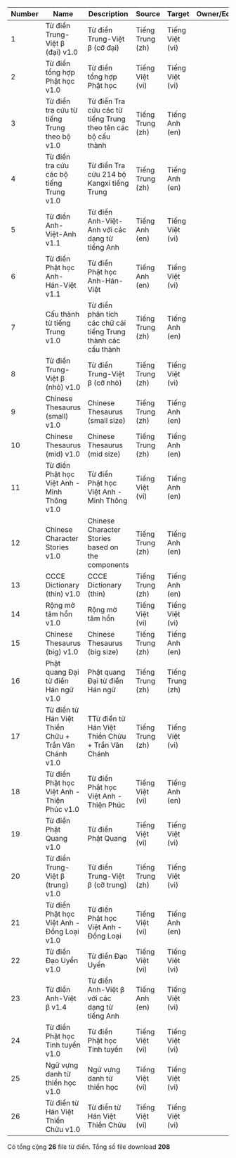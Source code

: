 | Number | Name | Description | Source | Target | Owner/Editor | URL | Version | Definitions | dictd.zip | dsl.dz | epub | kobo.zip | mobi | stardict.zip | yomitan.zip
| --- | --- | --- | --- | --- | --- | --- | --- | --- | --- | --- | --- | --- | --- | --- | --- |
| 1 | Từ điển Trung-Việt β (đại) v1.0 | Từ điển Trung-Việt β (cỡ đại) | Tiếng Trung (zh) | Tiếng Việt (vi) |  | https://github.com/catusphan/dictionary | 1.0 | 78157 | [Download](https://github.com/catusf/tudien/releases/tag/v3.0/TrungViet-small.dictd.zip) | [Download](https://github.com/catusf/tudien/releases/tag/v3.0/TrungViet-small.dsl.dz) | [Download](https://github.com/catusf/tudien/releases/tag/v3.0/TrungViet-small.epub) | [Download](https://github.com/catusf/tudien/releases/tag/v3.0/TrungViet-small.kobo.zip) | [Download](https://github.com/catusf/tudien/releases/tag/v3.0/TrungViet-small.mobi) | [Download](https://github.com/catusf/tudien/releases/tag/v3.0/TrungViet-small.stardict.zip) | [Download](https://github.com/catusf/tudien/releases/tag/v3.0/TrungViet-small.yomitan.zip) |
| 2 | Từ điển tổng hợp Phật học v1.0 | Từ điển tổng hợp Phật học | Tiếng Việt (vi) | Tiếng Việt (vi) |  | https://github.com/catusphan/dictionary | 1.0 | 49569 | [Download](https://github.com/catusf/tudien/releases/tag/v3.0/Tu-dien-Tong-hop-Phat-hoc.dictd.zip) | [Download](https://github.com/catusf/tudien/releases/tag/v3.0/Tu-dien-Tong-hop-Phat-hoc.dsl.dz) | [Download](https://github.com/catusf/tudien/releases/tag/v3.0/Tu-dien-Tong-hop-Phat-hoc.epub) | [Download](https://github.com/catusf/tudien/releases/tag/v3.0/Tu-dien-Tong-hop-Phat-hoc.kobo.zip) | [Download](https://github.com/catusf/tudien/releases/tag/v3.0/Tu-dien-Tong-hop-Phat-hoc.mobi) | [Download](https://github.com/catusf/tudien/releases/tag/v3.0/Tu-dien-Tong-hop-Phat-hoc.stardict.zip) | [Download](https://github.com/catusf/tudien/releases/tag/v3.0/Tu-dien-Tong-hop-Phat-hoc.yomitan.zip) |
| 3 | Từ điển tra cứu từ tiếng Trung theo bộ v1.0 | Từ điển Tra cứu các từ tiếng Trung theo tên các bộ cấu thành | Tiếng Trung (zh) | Tiếng Anh (en) |  | https://github.com/catusphan/dictionary | 1.0 | 265984 | [Download](https://github.com/catusf/tudien/releases/tag/v3.0/radical_lookup_pleco.dictd.zip) | [Download](https://github.com/catusf/tudien/releases/tag/v3.0/radical_lookup_pleco.dsl.dz) | [Download](https://github.com/catusf/tudien/releases/tag/v3.0/radical_lookup_pleco.epub) | [Download](https://github.com/catusf/tudien/releases/tag/v3.0/radical_lookup_pleco.kobo.zip) | [Download](https://github.com/catusf/tudien/releases/tag/v3.0/radical_lookup_pleco.mobi) | [Download](https://github.com/catusf/tudien/releases/tag/v3.0/radical_lookup_pleco.stardict.zip) | [Download](https://github.com/catusf/tudien/releases/tag/v3.0/radical_lookup_pleco.yomitan.zip) |
| 4 | Từ điển tra cứu các bộ tiếng Trung v1.0 | Từ điển Tra cứu 214 bộ Kangxi tiếng Trung | Tiếng Trung (zh) | Tiếng Anh (en) |  | https://github.com/catusphan/dictionary | 1.0 | 789 | [Download](https://github.com/catusf/tudien/releases/tag/v3.0/radical_name_pleco.dictd.zip) | [Download](https://github.com/catusf/tudien/releases/tag/v3.0/radical_name_pleco.dsl.dz) | [Download](https://github.com/catusf/tudien/releases/tag/v3.0/radical_name_pleco.epub) | [Download](https://github.com/catusf/tudien/releases/tag/v3.0/radical_name_pleco.kobo.zip) | [Download](https://github.com/catusf/tudien/releases/tag/v3.0/radical_name_pleco.mobi) | [Download](https://github.com/catusf/tudien/releases/tag/v3.0/radical_name_pleco.stardict.zip) | [Download](https://github.com/catusf/tudien/releases/tag/v3.0/radical_name_pleco.yomitan.zip) |
| 5 | Từ điển Anh-Việt-Anh v1.1 | Từ điển Anh-Việt-Anh với các dạng từ tiếng Anh | Tiếng Anh (en) | Tiếng Việt (vi) |  | https://github.com/catusphan/dictionary | 1.1 | 148214 | [Download](https://github.com/catusf/tudien/releases/tag/v3.0/TudienAnhVietAnh.dictd.zip) | [Download](https://github.com/catusf/tudien/releases/tag/v3.0/TudienAnhVietAnh.dsl.dz) | [Download](https://github.com/catusf/tudien/releases/tag/v3.0/TudienAnhVietAnh.epub) | [Download](https://github.com/catusf/tudien/releases/tag/v3.0/TudienAnhVietAnh.kobo.zip) | [Download](https://github.com/catusf/tudien/releases/tag/v3.0/TudienAnhVietAnh.mobi) | [Download](https://github.com/catusf/tudien/releases/tag/v3.0/TudienAnhVietAnh.stardict.zip) | [Download](https://github.com/catusf/tudien/releases/tag/v3.0/TudienAnhVietAnh.yomitan.zip) |
| 6 | Từ điển Phật học Anh-Hán-Việt v1.1 | Từ điển Phật học Anh-Hán-Việt | Tiếng Anh (en) | Tiếng Việt (vi) |  | https://github.com/catusphan/dictionary | 1.1 | 3914 | [Download](https://github.com/catusf/tudien/releases/tag/v3.0/Tu-dien-Phat-hoc-Anh-Han-Viet.dictd.zip) | [Download](https://github.com/catusf/tudien/releases/tag/v3.0/Tu-dien-Phat-hoc-Anh-Han-Viet.dsl.dz) | [Download](https://github.com/catusf/tudien/releases/tag/v3.0/Tu-dien-Phat-hoc-Anh-Han-Viet.epub) | [Download](https://github.com/catusf/tudien/releases/tag/v3.0/Tu-dien-Phat-hoc-Anh-Han-Viet.kobo.zip) | [Download](https://github.com/catusf/tudien/releases/tag/v3.0/Tu-dien-Phat-hoc-Anh-Han-Viet.mobi) | [Download](https://github.com/catusf/tudien/releases/tag/v3.0/Tu-dien-Phat-hoc-Anh-Han-Viet.stardict.zip) | [Download](https://github.com/catusf/tudien/releases/tag/v3.0/Tu-dien-Phat-hoc-Anh-Han-Viet.yomitan.zip) |
| 7 | Cấu thành từ tiếng Trung v1.0 | Từ điển phân tích các chữ cái tiếng Trung thành các cấu thành | Tiếng Trung (zh) | Tiếng Anh (en) |  | https://github.com/catusphan/dictionary | 1.0 | 9145 | [Download](https://github.com/catusf/tudien/releases/tag/v3.0/Char-Component-Dict.dictd.zip) | [Download](https://github.com/catusf/tudien/releases/tag/v3.0/Char-Component-Dict.dsl.dz) | [Download](https://github.com/catusf/tudien/releases/tag/v3.0/Char-Component-Dict.epub) | [Download](https://github.com/catusf/tudien/releases/tag/v3.0/Char-Component-Dict.kobo.zip) | [Download](https://github.com/catusf/tudien/releases/tag/v3.0/Char-Component-Dict.mobi) | [Download](https://github.com/catusf/tudien/releases/tag/v3.0/Char-Component-Dict.stardict.zip) | [Download](https://github.com/catusf/tudien/releases/tag/v3.0/Char-Component-Dict.yomitan.zip) |
| 8 | Từ điển Trung-Việt β (nhỏ) v1.0 | Từ điển Trung-Việt β (cỡ nhỏ) | Tiếng Trung (zh) | Tiếng Việt (vi) |  | https://github.com/catusphan/dictionary | 1.0 | 78157 | [Download](https://github.com/catusf/tudien/releases/tag/v3.0/TrungViet-big.dictd.zip) | [Download](https://github.com/catusf/tudien/releases/tag/v3.0/TrungViet-big.dsl.dz) | [Download](https://github.com/catusf/tudien/releases/tag/v3.0/TrungViet-big.epub) | [Download](https://github.com/catusf/tudien/releases/tag/v3.0/TrungViet-big.kobo.zip) | [Download](https://github.com/catusf/tudien/releases/tag/v3.0/TrungViet-big.mobi) | [Download](https://github.com/catusf/tudien/releases/tag/v3.0/TrungViet-big.stardict.zip) | [Download](https://github.com/catusf/tudien/releases/tag/v3.0/TrungViet-big.yomitan.zip) |
| 9 | Chinese Thesaurus (small) v1.0 | Chinese Thesaurus (small size) | Tiếng Trung (zh) | Tiếng Anh (en) |  | https://github.com/catusphan/dictionary | 1.0 | 50129 | [Download](https://github.com/catusf/tudien/releases/tag/v3.0/ChineseThesaurus-small.dictd.zip) | [Download](https://github.com/catusf/tudien/releases/tag/v3.0/ChineseThesaurus-small.dsl.dz) | [Download](https://github.com/catusf/tudien/releases/tag/v3.0/ChineseThesaurus-small.epub) | [Download](https://github.com/catusf/tudien/releases/tag/v3.0/ChineseThesaurus-small.kobo.zip) | [Download](https://github.com/catusf/tudien/releases/tag/v3.0/ChineseThesaurus-small.mobi) | [Download](https://github.com/catusf/tudien/releases/tag/v3.0/ChineseThesaurus-small.stardict.zip) | [Download](https://github.com/catusf/tudien/releases/tag/v3.0/ChineseThesaurus-small.yomitan.zip) |
| 10 | Chinese Thesaurus (mid) v1.0 | Chinese Thesaurus (mid size) | Tiếng Trung (zh) | Tiếng Anh (en) |  | https://github.com/catusphan/dictionary | 1.0 | 50129 | [Download](https://github.com/catusf/tudien/releases/tag/v3.0/ChineseThesaurus-mid.dictd.zip) | [Download](https://github.com/catusf/tudien/releases/tag/v3.0/ChineseThesaurus-mid.dsl.dz) | [Download](https://github.com/catusf/tudien/releases/tag/v3.0/ChineseThesaurus-mid.epub) | [Download](https://github.com/catusf/tudien/releases/tag/v3.0/ChineseThesaurus-mid.kobo.zip) | [Download](https://github.com/catusf/tudien/releases/tag/v3.0/ChineseThesaurus-mid.mobi) | [Download](https://github.com/catusf/tudien/releases/tag/v3.0/ChineseThesaurus-mid.stardict.zip) | [Download](https://github.com/catusf/tudien/releases/tag/v3.0/ChineseThesaurus-mid.yomitan.zip) |
| 11 | Từ điển Phật học Việt Anh - Minh Thông v1.0 | Từ điển Phật học Việt Anh - Minh Thông | Tiếng Việt (vi) | Tiếng Anh (en) |  | https://github.com/catusphan/dictionary | 1.0 | 9113 | [Download](https://github.com/catusf/tudien/releases/tag/v3.0/Tu-dien-Phat-hoc-Viet-Anh-Minh-Thong.dictd.zip) | [Download](https://github.com/catusf/tudien/releases/tag/v3.0/Tu-dien-Phat-hoc-Viet-Anh-Minh-Thong.dsl.dz) | [Download](https://github.com/catusf/tudien/releases/tag/v3.0/Tu-dien-Phat-hoc-Viet-Anh-Minh-Thong.epub) | [Download](https://github.com/catusf/tudien/releases/tag/v3.0/Tu-dien-Phat-hoc-Viet-Anh-Minh-Thong.kobo.zip) | [Download](https://github.com/catusf/tudien/releases/tag/v3.0/Tu-dien-Phat-hoc-Viet-Anh-Minh-Thong.mobi) | [Download](https://github.com/catusf/tudien/releases/tag/v3.0/Tu-dien-Phat-hoc-Viet-Anh-Minh-Thong.stardict.zip) | [Download](https://github.com/catusf/tudien/releases/tag/v3.0/Tu-dien-Phat-hoc-Viet-Anh-Minh-Thong.yomitan.zip) |
| 12 | Chinese Character Stories v1.0 | Chinese Character Stories based on the components | Tiếng Trung (zh) | Tiếng Anh (en) |  | https://github.com/catusphan/dictionary | 1.0 | 3300 | [Download](https://github.com/catusf/tudien/releases/tag/v3.0/HanziHeroPleco.dictd.zip) | [Download](https://github.com/catusf/tudien/releases/tag/v3.0/HanziHeroPleco.dsl.dz) | [Download](https://github.com/catusf/tudien/releases/tag/v3.0/HanziHeroPleco.epub) | [Download](https://github.com/catusf/tudien/releases/tag/v3.0/HanziHeroPleco.kobo.zip) | [Download](https://github.com/catusf/tudien/releases/tag/v3.0/HanziHeroPleco.mobi) | [Download](https://github.com/catusf/tudien/releases/tag/v3.0/HanziHeroPleco.stardict.zip) | [Download](https://github.com/catusf/tudien/releases/tag/v3.0/HanziHeroPleco.yomitan.zip) |
| 13 | CCCE Dictionary (thin) v1.0 | CCCE Dictionary (thin) | Tiếng Trung (zh) | Tiếng Anh (en) |  | https://github.com/catusphan/dictionary | 1.0 | 107334 | [Download](https://github.com/catusf/tudien/releases/tag/v3.0/CCCE-Thin.dictd.zip) | [Download](https://github.com/catusf/tudien/releases/tag/v3.0/CCCE-Thin.dsl.dz) | [Download](https://github.com/catusf/tudien/releases/tag/v3.0/CCCE-Thin.epub) | [Download](https://github.com/catusf/tudien/releases/tag/v3.0/CCCE-Thin.kobo.zip) | [Download](https://github.com/catusf/tudien/releases/tag/v3.0/CCCE-Thin.mobi) | [Download](https://github.com/catusf/tudien/releases/tag/v3.0/CCCE-Thin.stardict.zip) | [Download](https://github.com/catusf/tudien/releases/tag/v3.0/CCCE-Thin.yomitan.zip) |
| 14 | Rộng mở tâm hồn v1.0 | Rộng mở tâm hồn | Tiếng Việt (vi) | Tiếng Việt (vi) |  | https://github.com/catusphan/dictionary | 1.0 | 1347 | [Download](https://github.com/catusf/tudien/releases/tag/v3.0/Rong-mo-tam-hon.dictd.zip) | [Download](https://github.com/catusf/tudien/releases/tag/v3.0/Rong-mo-tam-hon.dsl.dz) | [Download](https://github.com/catusf/tudien/releases/tag/v3.0/Rong-mo-tam-hon.epub) | [Download](https://github.com/catusf/tudien/releases/tag/v3.0/Rong-mo-tam-hon.kobo.zip) | [Download](https://github.com/catusf/tudien/releases/tag/v3.0/Rong-mo-tam-hon.mobi) | [Download](https://github.com/catusf/tudien/releases/tag/v3.0/Rong-mo-tam-hon.stardict.zip) | [Download](https://github.com/catusf/tudien/releases/tag/v3.0/Rong-mo-tam-hon.yomitan.zip) |
| 15 | Chinese Thesaurus (big) v1.0 | Chinese Thesaurus (big size) | Tiếng Trung (zh) | Tiếng Anh (en) |  | https://github.com/catusphan/dictionary | 1.0 | 50129 | [Download](https://github.com/catusf/tudien/releases/tag/v3.0/ChineseThesaurus-big.dictd.zip) | [Download](https://github.com/catusf/tudien/releases/tag/v3.0/ChineseThesaurus-big.dsl.dz) | [Download](https://github.com/catusf/tudien/releases/tag/v3.0/ChineseThesaurus-big.epub) | [Download](https://github.com/catusf/tudien/releases/tag/v3.0/ChineseThesaurus-big.kobo.zip) | [Download](https://github.com/catusf/tudien/releases/tag/v3.0/ChineseThesaurus-big.mobi) | [Download](https://github.com/catusf/tudien/releases/tag/v3.0/ChineseThesaurus-big.stardict.zip) | [Download](https://github.com/catusf/tudien/releases/tag/v3.0/ChineseThesaurus-big.yomitan.zip) |
| 16 | Phật quang Đại từ điển Hán ngữ v1.0 | Phật quang Đại từ điển Hán ngữ | Tiếng Trung (zh) | Tiếng Trung (zh) |  | https://github.com/catusphan/dictionary | 1.0 | 22899 | [Download](https://github.com/catusf/tudien/releases/tag/v3.0/Phat-Quang-Dai-tu-dien-Han-ngu.dictd.zip) | [Download](https://github.com/catusf/tudien/releases/tag/v3.0/Phat-Quang-Dai-tu-dien-Han-ngu.dsl.dz) | [Download](https://github.com/catusf/tudien/releases/tag/v3.0/Phat-Quang-Dai-tu-dien-Han-ngu.epub) | [Download](https://github.com/catusf/tudien/releases/tag/v3.0/Phat-Quang-Dai-tu-dien-Han-ngu.kobo.zip) | [Download](https://github.com/catusf/tudien/releases/tag/v3.0/Phat-Quang-Dai-tu-dien-Han-ngu.mobi) | [Download](https://github.com/catusf/tudien/releases/tag/v3.0/Phat-Quang-Dai-tu-dien-Han-ngu.stardict.zip) | [Download](https://github.com/catusf/tudien/releases/tag/v3.0/Phat-Quang-Dai-tu-dien-Han-ngu.yomitan.zip) |
| 17 | Từ điển từ Hán Việt Thiền Chửu + Trần Văn Chánh v1.0 | TTừ điển từ Hán Việt Thiền Chửu + Trần Văn Chánh | Tiếng Trung (zh) | Tiếng Việt (vi) |  | https://github.com/catusphan/dictionary | 1.0 | 22030 | [Download](https://github.com/catusf/tudien/releases/tag/v3.0/Tu-dien-ThienChuu-TranVanChanh.dictd.zip) | [Download](https://github.com/catusf/tudien/releases/tag/v3.0/Tu-dien-ThienChuu-TranVanChanh.dsl.dz) | [Download](https://github.com/catusf/tudien/releases/tag/v3.0/Tu-dien-ThienChuu-TranVanChanh.epub) | [Download](https://github.com/catusf/tudien/releases/tag/v3.0/Tu-dien-ThienChuu-TranVanChanh.kobo.zip) | [Download](https://github.com/catusf/tudien/releases/tag/v3.0/Tu-dien-ThienChuu-TranVanChanh.mobi) | [Download](https://github.com/catusf/tudien/releases/tag/v3.0/Tu-dien-ThienChuu-TranVanChanh.stardict.zip) | [Download](https://github.com/catusf/tudien/releases/tag/v3.0/Tu-dien-ThienChuu-TranVanChanh.yomitan.zip) |
| 18 | Từ điển Phật học Việt Anh - Thiện Phúc v1.0 | Từ điển Phật học Việt Anh - Thiện Phúc | Tiếng Việt (vi) | Tiếng Anh (en) |  | https://github.com/catusphan/dictionary | 1.0 | 24767 | [Download](https://github.com/catusf/tudien/releases/tag/v3.0/Tu-dien-Phat-hoc-Viet-Anh-Thien-Phuc.dictd.zip) | [Download](https://github.com/catusf/tudien/releases/tag/v3.0/Tu-dien-Phat-hoc-Viet-Anh-Thien-Phuc.dsl.dz) | [Download](https://github.com/catusf/tudien/releases/tag/v3.0/Tu-dien-Phat-hoc-Viet-Anh-Thien-Phuc.epub) | [Download](https://github.com/catusf/tudien/releases/tag/v3.0/Tu-dien-Phat-hoc-Viet-Anh-Thien-Phuc.kobo.zip) | [Download](https://github.com/catusf/tudien/releases/tag/v3.0/Tu-dien-Phat-hoc-Viet-Anh-Thien-Phuc.mobi) | [Download](https://github.com/catusf/tudien/releases/tag/v3.0/Tu-dien-Phat-hoc-Viet-Anh-Thien-Phuc.stardict.zip) | [Download](https://github.com/catusf/tudien/releases/tag/v3.0/Tu-dien-Phat-hoc-Viet-Anh-Thien-Phuc.yomitan.zip) |
| 19 | Từ điển Phật Quang v1.0 | Từ điển Phật Quang | Tiếng Việt (vi) | Tiếng Việt (vi) |  | https://github.com/catusphan/dictionary | 1.0 | 16973 | [Download](https://github.com/catusf/tudien/releases/tag/v3.0/Tu-dien-Phat-Quang.dictd.zip) | [Download](https://github.com/catusf/tudien/releases/tag/v3.0/Tu-dien-Phat-Quang.dsl.dz) | [Download](https://github.com/catusf/tudien/releases/tag/v3.0/Tu-dien-Phat-Quang.epub) | [Download](https://github.com/catusf/tudien/releases/tag/v3.0/Tu-dien-Phat-Quang.kobo.zip) | [Download](https://github.com/catusf/tudien/releases/tag/v3.0/Tu-dien-Phat-Quang.mobi) | [Download](https://github.com/catusf/tudien/releases/tag/v3.0/Tu-dien-Phat-Quang.stardict.zip) | [Download](https://github.com/catusf/tudien/releases/tag/v3.0/Tu-dien-Phat-Quang.yomitan.zip) |
| 20 | Từ điển Trung-Việt β (trung) v1.0 | Từ điển Trung-Việt β (cỡ trung) | Tiếng Trung (zh) | Tiếng Việt (vi) |  | https://github.com/catusphan/dictionary | 1.0 | 78157 | [Download](https://github.com/catusf/tudien/releases/tag/v3.0/TrungViet-mid.dictd.zip) | [Download](https://github.com/catusf/tudien/releases/tag/v3.0/TrungViet-mid.dsl.dz) | [Download](https://github.com/catusf/tudien/releases/tag/v3.0/TrungViet-mid.epub) | [Download](https://github.com/catusf/tudien/releases/tag/v3.0/TrungViet-mid.kobo.zip) | [Download](https://github.com/catusf/tudien/releases/tag/v3.0/TrungViet-mid.mobi) | [Download](https://github.com/catusf/tudien/releases/tag/v3.0/TrungViet-mid.stardict.zip) | [Download](https://github.com/catusf/tudien/releases/tag/v3.0/TrungViet-mid.yomitan.zip) |
| 21 | Từ điển Phật học Việt Anh - Đồng Loại v1.0 | Từ điển Phật học Việt Anh - Đồng Loại | Tiếng Việt (vi) | Tiếng Anh (en) |  | https://github.com/catusphan/dictionary | 1.0 | 7847 | [Download](https://github.com/catusf/tudien/releases/tag/v3.0/Tu-dien-Phat-hoc-Viet-Anh-Dong-Loai.dictd.zip) | [Download](https://github.com/catusf/tudien/releases/tag/v3.0/Tu-dien-Phat-hoc-Viet-Anh-Dong-Loai.dsl.dz) | [Download](https://github.com/catusf/tudien/releases/tag/v3.0/Tu-dien-Phat-hoc-Viet-Anh-Dong-Loai.epub) | [Download](https://github.com/catusf/tudien/releases/tag/v3.0/Tu-dien-Phat-hoc-Viet-Anh-Dong-Loai.kobo.zip) | [Download](https://github.com/catusf/tudien/releases/tag/v3.0/Tu-dien-Phat-hoc-Viet-Anh-Dong-Loai.mobi) | [Download](https://github.com/catusf/tudien/releases/tag/v3.0/Tu-dien-Phat-hoc-Viet-Anh-Dong-Loai.stardict.zip) | [Download](https://github.com/catusf/tudien/releases/tag/v3.0/Tu-dien-Phat-hoc-Viet-Anh-Dong-Loai.yomitan.zip) |
| 22 | Từ điển Đạo Uyển v1.0 | Từ điển Đạo Uyển | Tiếng Việt (vi) | Tiếng Việt (vi) |  | https://github.com/catusphan/dictionary | 1.0 | 3262 | [Download](https://github.com/catusf/tudien/releases/tag/v3.0/Tu-dien-Dao-Uyen.dictd.zip) | [Download](https://github.com/catusf/tudien/releases/tag/v3.0/Tu-dien-Dao-Uyen.dsl.dz) | [Download](https://github.com/catusf/tudien/releases/tag/v3.0/Tu-dien-Dao-Uyen.epub) | [Download](https://github.com/catusf/tudien/releases/tag/v3.0/Tu-dien-Dao-Uyen.kobo.zip) | [Download](https://github.com/catusf/tudien/releases/tag/v3.0/Tu-dien-Dao-Uyen.mobi) | [Download](https://github.com/catusf/tudien/releases/tag/v3.0/Tu-dien-Dao-Uyen.stardict.zip) | [Download](https://github.com/catusf/tudien/releases/tag/v3.0/Tu-dien-Dao-Uyen.yomitan.zip) |
| 23 | Từ điển Anh-Việt β v1.4 | Từ điển Anh-Việt β với các dạng từ tiếng Anh | Tiếng Anh (en) | Tiếng Việt (vi) |  | https://github.com/catusphan/dictionary | 1.4 | 106059 | [Download](https://github.com/catusf/tudien/releases/tag/v3.0/TudienAnhVietBeta.dictd.zip) | [Download](https://github.com/catusf/tudien/releases/tag/v3.0/TudienAnhVietBeta.dsl.dz) | [Download](https://github.com/catusf/tudien/releases/tag/v3.0/TudienAnhVietBeta.epub) | [Download](https://github.com/catusf/tudien/releases/tag/v3.0/TudienAnhVietBeta.kobo.zip) | [Download](https://github.com/catusf/tudien/releases/tag/v3.0/TudienAnhVietBeta.mobi) | [Download](https://github.com/catusf/tudien/releases/tag/v3.0/TudienAnhVietBeta.stardict.zip) | [Download](https://github.com/catusf/tudien/releases/tag/v3.0/TudienAnhVietBeta.yomitan.zip) |
| 24 | Từ điển Phật học Tinh tuyển v1.0 | Từ điển Phật học Tinh tuyển | Tiếng Việt (vi) | Tiếng Việt (vi) |  | https://github.com/catusphan/dictionary | 1.0 | 2918 | [Download](https://github.com/catusf/tudien/releases/tag/v3.0/Tu-dien-Phat-hoc-Tinh-tuyen.dictd.zip) | [Download](https://github.com/catusf/tudien/releases/tag/v3.0/Tu-dien-Phat-hoc-Tinh-tuyen.dsl.dz) | [Download](https://github.com/catusf/tudien/releases/tag/v3.0/Tu-dien-Phat-hoc-Tinh-tuyen.epub) | [Download](https://github.com/catusf/tudien/releases/tag/v3.0/Tu-dien-Phat-hoc-Tinh-tuyen.kobo.zip) | [Download](https://github.com/catusf/tudien/releases/tag/v3.0/Tu-dien-Phat-hoc-Tinh-tuyen.mobi) | [Download](https://github.com/catusf/tudien/releases/tag/v3.0/Tu-dien-Phat-hoc-Tinh-tuyen.stardict.zip) | [Download](https://github.com/catusf/tudien/releases/tag/v3.0/Tu-dien-Phat-hoc-Tinh-tuyen.yomitan.zip) |
| 25 | Ngữ vựng danh từ thiền học v1.0 | Ngữ vựng danh từ thiền học | Tiếng Việt (vi) | Tiếng Việt (vi) |  | https://github.com/catusphan/dictionary | 1.0 | 302 | [Download](https://github.com/catusf/tudien/releases/tag/v3.0/Ngu-vung-Danh-tu-Thien-hoc.dictd.zip) | [Download](https://github.com/catusf/tudien/releases/tag/v3.0/Ngu-vung-Danh-tu-Thien-hoc.dsl.dz) | [Download](https://github.com/catusf/tudien/releases/tag/v3.0/Ngu-vung-Danh-tu-Thien-hoc.epub) | [Download](https://github.com/catusf/tudien/releases/tag/v3.0/Ngu-vung-Danh-tu-Thien-hoc.kobo.zip) | [Download](https://github.com/catusf/tudien/releases/tag/v3.0/Ngu-vung-Danh-tu-Thien-hoc.mobi) | [Download](https://github.com/catusf/tudien/releases/tag/v3.0/Ngu-vung-Danh-tu-Thien-hoc.stardict.zip) | [Download](https://github.com/catusf/tudien/releases/tag/v3.0/Ngu-vung-Danh-tu-Thien-hoc.yomitan.zip) |
| 26 | Từ điển từ Hán Việt Thiền Chửu v1.0 | Từ điển từ Hán Việt Thiền Chửu | Tiếng Việt (vi) | Tiếng Việt (vi) |  | https://github.com/catusphan/dictionary | 1.0 | 9898 | [Download](https://github.com/catusf/tudien/releases/tag/v3.0/TudienThienChuu.dictd.zip) | [Download](https://github.com/catusf/tudien/releases/tag/v3.0/TudienThienChuu.dsl.dz) | [Download](https://github.com/catusf/tudien/releases/tag/v3.0/TudienThienChuu.epub) | [Download](https://github.com/catusf/tudien/releases/tag/v3.0/TudienThienChuu.kobo.zip) | [Download](https://github.com/catusf/tudien/releases/tag/v3.0/TudienThienChuu.mobi) | [Download](https://github.com/catusf/tudien/releases/tag/v3.0/TudienThienChuu.stardict.zip) | [Download](https://github.com/catusf/tudien/releases/tag/v3.0/TudienThienChuu.yomitan.zip) |

Có tổng cộng **26** file từ điển.
Tổng số file download **208**